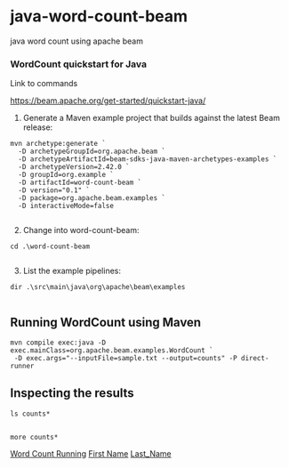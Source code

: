 # java-word-count-beam
java word count using apache beam

### WordCount quickstart for Java

Link to commands

https://beam.apache.org/get-started/quickstart-java/

1. Generate a Maven example project that builds against the latest Beam release:

```
mvn archetype:generate `
  -D archetypeGroupId=org.apache.beam `
  -D archetypeArtifactId=beam-sdks-java-maven-archetypes-examples `
  -D archetypeVersion=2.42.0 `
  -D groupId=org.example `
  -D artifactId=word-count-beam `
  -D version="0.1" `
  -D package=org.apache.beam.examples `
  -D interactiveMode=false
   
```

2. Change into word-count-beam:

```
cd .\word-count-beam
   
```

3. List the example pipelines:
```
dir .\src\main\java\org\apache\beam\examples
   
```

## Running WordCount using Maven

```
mvn compile exec:java -D exec.mainClass=org.apache.beam.examples.WordCount `
 -D exec.args="--inputFile=sample.txt --output=counts" -P direct-runner
```

## Inspecting the results

```
ls counts*
   
```
```
more counts*
```

[Word Count Running](runningbeam.png) 
[First Name](firstname.png) 
[Last_Name](lastname.png) 
